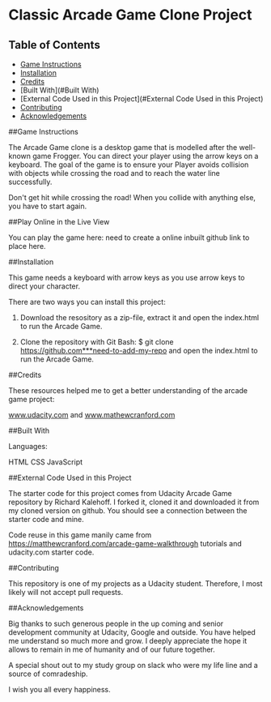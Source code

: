 # Classic Arcade Game Clone Project 

## Table of Contents

- [Game Instructions](#gameinstructions)
- [Installation](#Installation)
- [Credits](#credits)
- [Built With](#Built With)
- [External Code Used in this Project](#External Code Used in this Project)
- [Contributing](#contributing)
- [Acknowledgements](#Acknowledgements)


##Game Instructions 

The Arcade Game clone is a desktop game that is modelled after the well-known game Frogger. You can direct your player using the arrow keys on a keyboard. The goal of the game is to ensure your Player avoids collision with objects while crossing the road and to reach the water line successfully.

Don't get hit while crossing the road! When you collide with anything else, you have to start again.

##Play Online in the Live View

You can play the game here: need to create a online inbuilt github link to place here.


##Installation

This game needs a keyboard with arrow keys as you use arrow keys to direct your character.

There are two ways you can install this project:
1. Download the resository as a zip-file, extract it and open the index.html to run the Arcade Game.

2. Clone the repository with Git Bash: $ git clone https://github.com***need-to-add-my-repo and open the index.html to run the Arcade Game.

##Credits

These resources helped me to get a better understanding of the arcade game project:

www.udacity.com and www.mathewcranford.com

##Built With

Languages:

HTML
CSS
JavaScript

##External Code Used in this Project

The starter code for this project comes from Udacity Arcade Game repository by Richard Kalehoff. I forked it, cloned it and downloaded it from my cloned version on github. You should see a connection between the starter code and mine.

Code reuse in this game manily came from https://matthewcranford.com/arcade-game-walkthrough tutorials and udacity.com starter code.

##Contributing

This repository is one of my projects as a Udacity student. Therefore, I most likely will not accept pull requests.
 
 ##Acknowledgements

Big thanks to such generous people in the up coming and senior development community at Udacity, Google and outside. You have helped me understand so much more and grow. I deeply appreciate the hope it allows to remain in me of humanity and of our future together.

A special shout out to my study group on slack who were my life line and a source of comradeship. 

I wish you all every happiness.

